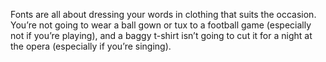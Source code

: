 Fonts are all about dressing your words in clothing that suits the occasion. You’re not going to wear a ball gown or tux to a football game (especially not if you’re playing), and a baggy t-shirt isn’t going to cut it for a night at the opera (especially if you’re singing).